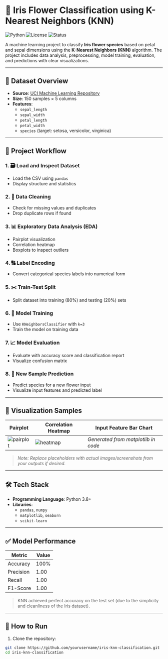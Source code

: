 # 🌸 Iris Flower Classification using K-Nearest Neighbors (KNN)

![Python](https://img.shields.io/badge/Python-3.8%2B-blue?logo=python)
![License](https://img.shields.io/badge/License-MIT-green)
![Status](https://img.shields.io/badge/Status-Completed-brightgreen)

A machine learning project to classify **Iris flower species** based on petal and sepal dimensions using the **K-Nearest Neighbors (KNN)** algorithm. The project includes data analysis, preprocessing, model training, evaluation, and predictions with clear visualizations.

---

## 📂 Dataset Overview

- **Source**: [UCI Machine Learning Repository](https://archive.ics.uci.edu/ml/datasets/iris)
- **Size**: 150 samples × 5 columns
- **Features**:
  - `sepal_length`
  - `sepal_width`
  - `petal_length`
  - `petal_width`
  - `species` (target: setosa, versicolor, virginica)

---

## 🔧 Project Workflow

### 1. 🗃️ Load and Inspect Dataset
- Load the CSV using `pandas`
- Display structure and statistics

### 2. 🧼 Data Cleaning
- Check for missing values and duplicates
- Drop duplicate rows if found

### 3. 📊 Exploratory Data Analysis (EDA)
- Pairplot visualization
- Correlation heatmap
- Boxplots to inspect outliers

### 4. 🔠 Label Encoding
- Convert categorical species labels into numerical form

### 5. ✂️ Train-Test Split
- Split dataset into training (80%) and testing (20%) sets

### 6. 🧠 Model Training
- Use `KNeighborsClassifier` with `k=3`
- Train the model on training data

### 7. 📈 Model Evaluation
- Evaluate with accuracy score and classification report
- Visualize confusion matrix

### 8. 🔮 New Sample Prediction
- Predict species for a new flower input
- Visualize input features and predicted label

---

## 📸 Visualization Samples

| Pairplot | Correlation Heatmap | Input Feature Bar Chart |
|----------|---------------------|--------------------------|
| ![pairplot](https://upload.wikimedia.org/wikipedia/commons/5/56/Iris_dataset_scatterplot.svg) | ![heatmap](https://seaborn.pydata.org/_images/seaborn-heatmap-1.png) | *Generated from matplotlib in code* |

> *Note: Replace placeholders with actual images/screenshots from your outputs if desired.*

---

## 🛠 Tech Stack

- **Programming Language**: Python 3.8+
- **Libraries**:
  - `pandas`, `numpy`
  - `matplotlib`, `seaborn`
  - `scikit-learn`

---

## ✅ Model Performance

| Metric        | Value |
|---------------|-------|
| Accuracy      | 100%  |
| Precision     | 1.00  |
| Recall        | 1.00  |
| F1-Score      | 1.00  |

> KNN achieved perfect accuracy on the test set (due to the simplicity and cleanliness of the Iris dataset).

---

## 🚀 How to Run

1. Clone the repository:

```bash
git clone https://github.com/yourusername/iris-knn-classification.git
cd iris-knn-classification
